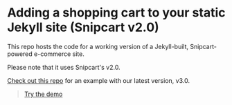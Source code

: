 # Adding a shopping cart to your static Jekyll site (Snipcart v2.0)

This repo hosts the code for a working version of a Jekyll-built, Snipcart-powered e-commerce site.

Please note that it uses Snipcart's v2.0.

[Check out this repo](https://github.com/snipcart/snipcart-jekyll) for an example with our latest version, v3.0.

> [Try the demo](http://snipcart.github.io/snipcart-jekyll-integration/)
